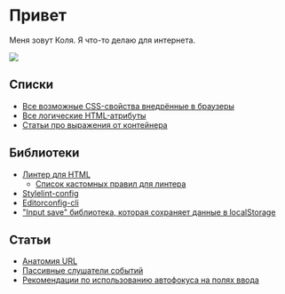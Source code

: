 # Привет
Меня зовут Коля. Я что-то делаю для интернета.

![](https://github-profile-summary-cards.vercel.app/api/cards/profile-details?username=nikolai-shabalin&theme=github)

## Списки
- [Все возможные CSS-свойства внедрённые в браузеры](https://nikolai-shabalin.github.io/css-properties/)
- [Все логические HTML-атрибуты](https://gist.github.com/nikolai-shabalin/2c0b290d61934ddab43c36de803df1b1)
- [Статьи про выражения от контейнера](https://github.com/nikolai-shabalin/awesome-container-queries)

## Библиотеки
- [Линтер для HTML](https://github.com/htmlacademy/linthtml-config-htmlacademy)
  - [Список кастомных правил для линтера](https://github.com/htmlacademy/linthtml-rules-htmlacademy/blob/main/docs/list-of-rules.md)
- [Stylelint-config](https://github.com/htmlacademy/stylelint-config-htmlacademy)
- [Editorconfig-cli](https://github.com/htmlacademy/editorconfig-cli)
- ["Input save" библиотека, которая сохраняет данные в localStorage](https://github.com/nikolai-shabalin/input-save)

## Статьи
- [Анатомия URL](https://gist.github.com/nikolai-shabalin/33044ad95bfb60fee55235fadf1172ec)
- [Пассивные слушатели событий](https://gist.github.com/nikolai-shabalin/638730a5a3df21066c215d58fb835308)
- [Рекомендации по использованию автофокуса на полях ввода](https://github.com/htmlacademy/autofocus)

<!--
**nikolai-shabalin/nikolai-shabalin** is a ✨ _special_ ✨ repository because its `README.md` (this file) appears on your GitHub profile.

Here are some ideas to get you started:

- 🔭 I’m currently working on ...
- 🌱 I’m currently learning ...
- 👯 I’m looking to collaborate on ...
- 🤔 I’m looking for help with ...
- 💬 Ask me about ...
- 📫 How to reach me: ...
- 😄 Pronouns: ...
- ⚡ Fun fact: ...
-->
